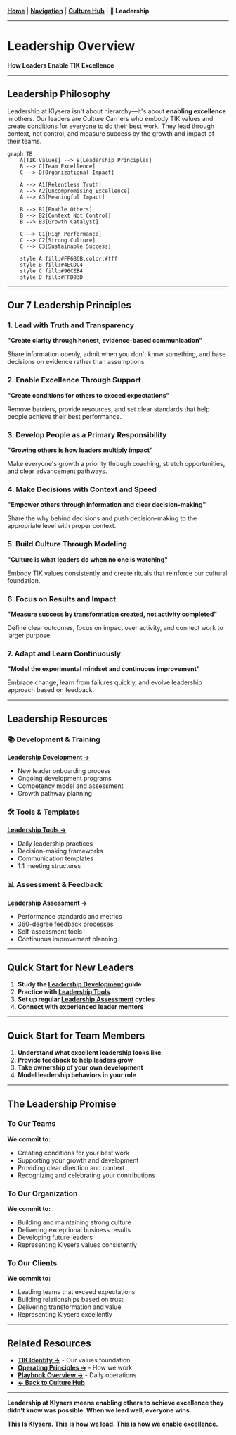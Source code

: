 **[Home](//#/)** | **[Navigation](//#/)** | **[Culture Hub](/docs/Klysera//Culture-Hub.md)** | **👑 Leadership**

---

# Leadership Overview

**How Leaders Enable TIK Excellence**

---

## Leadership Philosophy

Leadership at Klysera isn't about hierarchy—it's about **enabling excellence** in others. Our leaders are Culture Carriers who embody TIK values and create conditions for everyone to do their best work. They lead through context, not control, and measure success by the growth and impact of their teams.

```mermaid
graph TB
    A[TIK Values] --> B[Leadership Principles]
    B --> C[Team Excellence]
    C --> D[Organizational Impact]

    A --> A1[Relentless Truth]
    A --> A2[Uncompromising Excellence]
    A --> A3[Meaningful Impact]

    B --> B1[Enable Others]
    B --> B2[Context Not Control]
    B --> B3[Growth Catalyst]

    C --> C1[High Performance]
    C --> C2[Strong Culture]
    C --> C3[Sustainable Success]

    style A fill:#FF6B6B,color:#fff
    style B fill:#4ECDC4
    style C fill:#96CEB4
    style D fill:#FFD93D
```

---

## Our 7 Leadership Principles

### 1. Lead with Truth and Transparency
**"Create clarity through honest, evidence-based communication"**

Share information openly, admit when you don't know something, and base decisions on evidence rather than assumptions.

### 2. Enable Excellence Through Support
**"Create conditions for others to exceed expectations"**

Remove barriers, provide resources, and set clear standards that help people achieve their best performance.

### 3. Develop People as a Primary Responsibility
**"Growing others is how leaders multiply impact"**

Make everyone's growth a priority through coaching, stretch opportunities, and clear advancement pathways.

### 4. Make Decisions with Context and Speed
**"Empower others through information and clear decision-making"**

Share the why behind decisions and push decision-making to the appropriate level with proper context.

### 5. Build Culture Through Modeling
**"Culture is what leaders do when no one is watching"**

Embody TIK values consistently and create rituals that reinforce our cultural foundation.

### 6. Focus on Results and Impact
**"Measure success by transformation created, not activity completed"**

Define clear outcomes, focus on impact over activity, and connect work to larger purpose.

### 7. Adapt and Learn Continuously
**"Model the experimental mindset and continuous improvement"**

Embrace change, learn from failures quickly, and evolve leadership approach based on feedback.

---

## Leadership Resources

### 📚 Development & Training
**[Leadership Development →](./Leadership-Development.md)**
- New leader onboarding process
- Ongoing development programs
- Competency model and assessment
- Growth pathway planning

### 🛠️ Tools & Templates
**[Leadership Tools →](./Leadership-Tools.md)**
- Daily leadership practices
- Decision-making frameworks
- Communication templates
- 1:1 meeting structures

### 📊 Assessment & Feedback
**[Leadership Assessment →](./Leadership-Assessment.md)**
- Performance standards and metrics
- 360-degree feedback processes
- Self-assessment tools
- Continuous improvement planning

---

## Quick Start for New Leaders

1. **Study the [Leadership Development](./Leadership-Development.md) guide**
2. **Practice with [Leadership Tools](./Leadership-Tools.md)**
3. **Set up regular [Leadership Assessment](./Leadership-Assessment.md) cycles**
4. **Connect with experienced leader mentors**

---

## Quick Start for Team Members

1. **Understand what excellent leadership looks like**
2. **Provide feedback to help leaders grow**
3. **Take ownership of your own development**
4. **Model leadership behaviors in your role**

---

## The Leadership Promise

### To Our Teams
**We commit to:**
- Creating conditions for your best work
- Supporting your growth and development
- Providing clear direction and context
- Recognizing and celebrating your contributions

### To Our Organization
**We commit to:**
- Building and maintaining strong culture
- Delivering exceptional business results
- Developing future leaders
- Representing Klysera values consistently

### To Our Clients
**We commit to:**
- Leading teams that exceed expectations
- Building relationships based on trust
- Delivering transformation and value
- Representing Klysera excellently

---

## Related Resources

- **[TIK Identity →](/Culture/TIK-Identity.md)** - Our values foundation
- **[Operating Principles →](/../Operating-Principles/Overview.md)** - How we work
- **[Playbook Overview →](/Playbook/Overview.md)** - Daily operations
- **[← Back to Culture Hub](/Culture-Hub.md)**

---

**Leadership at Klysera means enabling others to achieve excellence they didn't know was possible. When we lead well, everyone wins.**

**This Is Klysera. This is how we lead. This is how we enable excellence.**